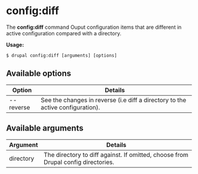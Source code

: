 # config:diff
The **config:diff** command Ouput configuration items that are different in active configuration compared with a directory.

**Usage:**
```
$ drupal config:diff [arguments] [options] 
```

## Available options
Option | Details
-------|-------------
--reverse | See the changes in reverse (i.e diff a directory to the active configuration).

## Available arguments
Argument | Details
---------|-------------
directory | The directory to diff against. If omitted, choose from Drupal config directories.
